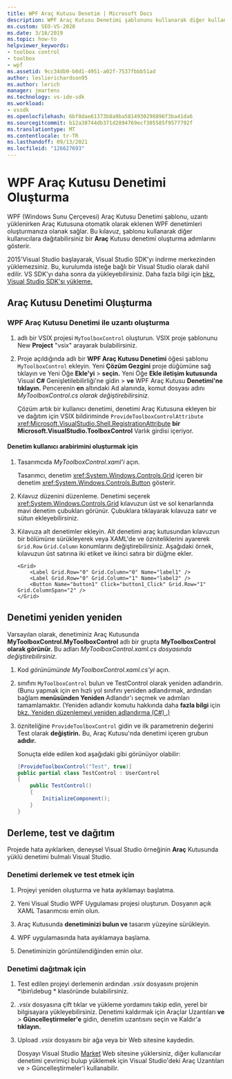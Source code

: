 ```yaml
---
title: WPF Araç Kutusu Denetim | Microsoft Docs
description: WPF Araç Kutusu Denetimi şablonunu kullanarak diğer kullanıcılara dağıtabilirsiniz bir Araç Kutusu denetimi oluşturma hakkında bilgi edinebilirsiniz.
ms.custom: SEO-VS-2020
ms.date: 3/16/2019
ms.topic: how-to
helpviewer_keywords:
- toolbox control
- toolbox
- wpf
ms.assetid: 9cc34db9-b0d1-4951-a02f-7537fbbb51ad
author: leslierichardson95
ms.author: lerich
manager: jmartens
ms.technology: vs-ide-sdk
ms.workload:
- vssdk
ms.openlocfilehash: 6bf8dae61373b8a9ba5814930298896f3ba41da6
ms.sourcegitcommit: b12a38744db371d2894769ecf305585f9577792f
ms.translationtype: MT
ms.contentlocale: tr-TR
ms.lasthandoff: 09/13/2021
ms.locfileid: "126627693"
---
```

# <a name="create-a-wpf-toolbox-control"></a>WPF Araç Kutusu Denetimi Oluşturma

WPF (Windows Sunu Çerçevesi) Araç Kutusu Denetimi şablonu, uzantı yüklenirken Araç  Kutusuna otomatik olarak eklenen WPF denetimleri oluşturmanıza olanak sağlar. Bu kılavuz, şablonu kullanarak diğer kullanıcılara dağıtabilirsiniz bir **Araç** Kutusu denetimi oluşturma adımlarını gösterir.

2015'Visual Studio başlayarak, Visual Studio SDK'yı indirme merkezinden yüklemezsiniz. Bu, kurulumda isteğe bağlı bir Visual Studio olarak dahil edilir. VS SDK'yı daha sonra da yükleyebilirsiniz. Daha fazla bilgi için [bkz. Visual Studio SDK'sı yükleme.](../extensibility/installing-the-visual-studio-sdk.md)

## <a name="create-the-toolbox-control"></a>Araç Kutusu Denetimi Oluşturma

### <a name="create-an-extension-with-a-wpf-toolbox-control"></a>WPF Araç Kutusu Denetimi ile uzantı oluşturma

1. adlı bir VSIX projesi `MyToolboxControl` oluşturun. VSIX proje şablonunu New **Project** "vsix" arayarak bulabilirsiniz.

2. Proje açıldığında adlı bir **WPF Araç Kutusu Denetimi** öğesi şablonu `MyToolboxControl` ekleyin. Yeni **Çözüm Gezgini** proje düğümüne sağ tıklayın ve Yeni Öğe **Ekle'yi**  >  **seçin.** Yeni Öğe **Ekle iletişim kutusunda** Visual **C#** Genişletilebilirliği'ne gidin  >  **ve** WPF Araç Kutusu **Denetimi'ne tıklayın.** Pencerenin **en** altındaki Ad alanında, komut dosyası adını *MyToolboxControl.cs olarak değiştirebilirsiniz.*

    Çözüm artık bir kullanıcı denetimi, denetimi Araç Kutusuna ekleyen bir ve dağıtım için VSIX bildiriminde `ProvideToolboxControlAttribute` <xref:Microsoft.VisualStudio.Shell.RegistrationAttribute> **bir Microsoft.VisualStudio.ToolboxControl** Varlık girdisi içeriyor. 

#### <a name="to-create-the-control-ui"></a>Denetim kullanıcı arabirimini oluşturmak için

1. Tasarımcıda *MyToolboxControl.xaml'i* açın.

    Tasarımcı, denetim <xref:System.Windows.Controls.Grid> içeren bir denetim <xref:System.Windows.Controls.Button> gösterir.

2. Kılavuz düzenini düzenleme. Denetimi seçerek <xref:System.Windows.Controls.Grid> kılavuzun üst ve sol kenarlarında mavi denetim çubukları görünür. Çubuklara tıklayarak kılavuza satır ve sütun ekleyebilirsiniz.

3. Kılavuza alt denetimler ekleyin. Alt denetimi araç kutusundan kılavuzun  bir bölümüne sürükleyerek veya XAML'de ve özniteliklerini ayarerek `Grid.Row` `Grid.Column` konumlarını değiştirebilirsiniz. Aşağıdaki örnek, kılavuzun üst satırına iki etiket ve ikinci satıra bir düğme ekler.

    ```xaml
    <Grid>
        <Label Grid.Row="0" Grid.Column="0" Name="label1" />
        <Label Grid.Row="0" Grid.Column="1" Name="label2" />
        <Button Name="button1" Click="button1_Click" Grid.Row="1" Grid.ColumnSpan="2" />
    </Grid>
    ```

## <a name="renaming-the-control"></a>Denetimi yeniden yeniden

 Varsayılan olarak, denetiminiz Araç  Kutusunda **MyToolboxControl.MyToolboxControl** adlı bir grupta **MyToolboxControl olarak görünür.** Bu adları *MyToolboxControl.xaml.cs dosyasında değiştirebilirsiniz.*

1. Kod *görünümünde MyToolboxControl.xaml.cs'yi* açın.

2. sınıfını `MyToolboxControl` bulun ve TestControl olarak yeniden adlandırin. (Bunu yapmak için en hızlı yol sınıfını yeniden adlandırmak, ardından bağlam **menüsünden Yeniden** Adlandır'ı seçmek ve adımları tamamlamaktır. (Yeniden adlandır komutu hakkında daha **fazla bilgi** için [bkz. Yeniden düzenlemeyi yeniden adlandırma (C#) .)](../ide/reference/rename.md)

3. özniteliğine `ProvideToolboxControl` gidin ve ilk parametrenin değerini Test olarak **değiştirin.** Bu, Araç Kutusu'nda denetimi içeren grubun **adıdır.**

    Sonuçta elde edilen kod aşağıdaki gibi görünüyor olabilir:

    ```csharp
    [ProvideToolboxControl("Test", true)]
    public partial class TestControl : UserControl
    {
        public TestControl()
        {
            InitializeComponent();
        }
    }
    ```

## <a name="build-test-and-deployment"></a>Derleme, test ve dağıtım

 Projede hata ayıklarken, deneysel Visual Studio örneğinin **Araç** Kutusunda yüklü denetimi bulmalı Visual Studio.

### <a name="to-build-and-test-the-control"></a>Denetimi derlemek ve test etmek için

1. Projeyi yeniden oluşturma ve hata ayıklamayı başlatma.

2. Yeni Visual Studio WPF Uygulaması projesi oluşturun. Dosyanın açık XAML Tasarımcısı emin olun.

3. Araç Kutusunda **denetiminizi bulun ve** tasarım yüzeyine sürükleyin.

4. WPF uygulamasında hata ayıklamaya başlama.

5. Denetiminizin görüntülendiğinden emin olur.

### <a name="to-deploy-the-control"></a>Denetimi dağıtmak için

1. Test edilen projeyi derlemenin ardından *.vsix* dosyasını projenin *\bin\debug \* klasöründe bulabilirsiniz.

2. *.vsix* dosyasına çift tıklar ve yükleme yordamını takip edin, yerel bir bilgisayara yükleyebilirsiniz. Denetimi kaldırmak için Araçlar Uzantıları **ve**  >  **Güncelleştirmeler'e** gidin, denetim uzantısını seçin ve Kaldır'a **tıklayın.**

3. Upload *.vsix* dosyasını bir ağa veya bir Web sitesine kaydedin.

    Dosyayı Visual Studio [Market](https://marketplace.visualstudio.com/) Web sitesine yüklersiniz, diğer kullanıcılar denetimi çevrimiçi bulup yüklemek için Visual Studio'deki Araç Uzantıları ve  >   Güncelleştirmeler'i kullanabilir.
